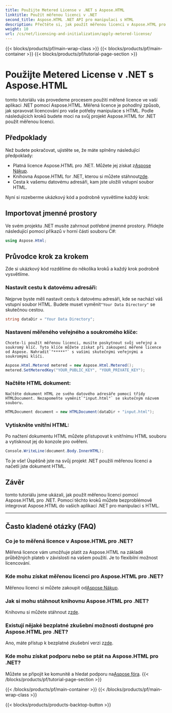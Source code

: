 ```yaml
---
title: Použijte Metered License v .NET s Aspose.HTML
linktitle: Použít měřenou licenci v .NET
second_title: Aspose.HTML .NET API pro manipulaci s HTML
description: Přečtěte si, jak použít měřenou licenci v Aspose.HTML pro .NET. Spravujte své potřeby manipulace s HTML efektivně. Začněte hned!
weight: 10
url: /cs/net/licensing-and-initialization/apply-metered-license/
---
```


{{< blocks/products/pf/main-wrap-class >}}
{{< blocks/products/pf/main-container >}}
{{< blocks/products/pf/tutorial-page-section >}}

# Použijte Metered License v .NET s Aspose.HTML

tomto tutoriálu vás provedeme procesem použití měřené licence ve vaší aplikaci .NET pomocí Aspose.HTML. Měřená licence je pohodlný způsob, jak spravovat licencování pro vaše potřeby manipulace s HTML. Podle následujících kroků budete moci na svůj projekt Aspose.HTML for .NET použít měřenou licenci.

## Předpoklady

Než budete pokračovat, ujistěte se, že máte splněny následující předpoklady:

-  Platná licence Aspose.HTML pro .NET. Můžete jej získat z[Aspose Nákup](https://purchase.aspose.com/buy).
-  Knihovna Aspose.HTML for .NET, kterou si můžete stáhnout[zde](https://releases.aspose.com/html/net/).
- Cesta k vašemu datovému adresáři, kam jste uložili vstupní soubor HTML.

Nyní si rozeberme ukázkový kód a podrobně vysvětlíme každý krok:

## Importovat jmenné prostory

Ve svém projektu .NET musíte zahrnout potřebné jmenné prostory. Přidejte následující pomocí příkazů v horní části souboru C#:

```csharp
using Aspose.Html;
```

## Průvodce krok za krokem

Zde si ukázkový kód rozdělíme do několika kroků a každý krok podrobně vysvětlíme.

### Nastavit cestu k datovému adresáři:

   Nejprve byste měli nastavit cestu k datovému adresáři, kde se nachází váš vstupní soubor HTML. Budete muset vyměnit`"Your Data Directory"` se skutečnou cestou.

   ```csharp
   string dataDir = "Your Data Directory";
   ```

### Nastavení měřeného veřejného a soukromého klíče:

    Chcete-li použít měřenou licenci, musíte poskytnout svůj veřejný a soukromý klíč. Tyto klíče můžete získat při zakoupení měřené licence od Aspose. Nahradit`"*****"` s vašimi skutečnými veřejnými a soukromými klíči.

   ```csharp
   Aspose.Html.Metered metered = new Aspose.Html.Metered();
   metered.SetMeteredKey("YOUR_PUBLIC_KEY", "YOUR_PRIVATE_KEY");
   ```

### Načtěte HTML dokument:

    Načtěte dokument HTML ze svého datového adresáře pomocí třídy HTMLDocument. Nezapomeňte vyměnit`"input.html"` se skutečným názvem souboru.

   ```csharp
   HTMLDocument document = new HTMLDocument(dataDir + "input.html");
   ```

### Vytiskněte vnitřní HTML:

   Po načtení dokumentu HTML můžete přistupovat k vnitřnímu HTML souboru a vytisknout jej do konzole pro ověření.

   ```csharp
   Console.WriteLine(document.Body.InnerHTML);
   ```

To je vše! Úspěšně jste na svůj projekt .NET použili měřenou licenci a načetli jste dokument HTML.

## Závěr

tomto tutoriálu jsme ukázali, jak použít měřenou licenci pomocí Aspose.HTML pro .NET. Pomocí těchto kroků můžete bezproblémově integrovat Aspose.HTML do vašich aplikací .NET pro manipulaci s HTML.

---

## Často kladené otázky (FAQ)

### Co je to měřená licence v Aspose.HTML pro .NET?
Měřená licence vám umožňuje platit za Aspose.HTML na základě průběžných plateb v závislosti na vašem použití. Je to flexibilní možnost licencování.

### Kde mohu získat měřenou licenci pro Aspose.HTML pro .NET?
 Měřenou licenci si můžete zakoupit od[Aspose Nákup](https://purchase.aspose.com/buy).

### Jak si mohu stáhnout knihovnu Aspose.HTML pro .NET?
 Knihovnu si můžete stáhnout z[zde](https://releases.aspose.com/html/net/).

### Existují nějaké bezplatné zkušební možnosti dostupné pro Aspose.HTML pro .NET?
 Ano, máte přístup k bezplatné zkušební verzi z[zde](https://releases.aspose.com/).

### Kde mohu získat podporu nebo se ptát na Aspose.HTML pro .NET?
 Můžete se připojit ke komunitě a hledat podporu na[Aspose fóra](https://forum.aspose.com/).
{{< /blocks/products/pf/tutorial-page-section >}}

{{< /blocks/products/pf/main-container >}}
{{< /blocks/products/pf/main-wrap-class >}}

{{< blocks/products/products-backtop-button >}}
